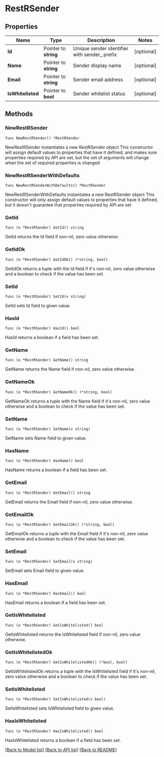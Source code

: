 # RestRSender

## Properties

Name | Type | Description | Notes
------------ | ------------- | ------------- | -------------
**Id** | Pointer to **string** | Unique sender identifier with sender_ prefix | [optional] 
**Name** | Pointer to **string** | Sender display name | [optional] 
**Email** | Pointer to **string** | Sender email address | [optional] 
**IsWhitelisted** | Pointer to **bool** | Sender whitelist status | [optional] 

## Methods

### NewRestRSender

`func NewRestRSender() *RestRSender`

NewRestRSender instantiates a new RestRSender object
This constructor will assign default values to properties that have it defined,
and makes sure properties required by API are set, but the set of arguments
will change when the set of required properties is changed

### NewRestRSenderWithDefaults

`func NewRestRSenderWithDefaults() *RestRSender`

NewRestRSenderWithDefaults instantiates a new RestRSender object
This constructor will only assign default values to properties that have it defined,
but it doesn't guarantee that properties required by API are set

### GetId

`func (o *RestRSender) GetId() string`

GetId returns the Id field if non-nil, zero value otherwise.

### GetIdOk

`func (o *RestRSender) GetIdOk() (*string, bool)`

GetIdOk returns a tuple with the Id field if it's non-nil, zero value otherwise
and a boolean to check if the value has been set.

### SetId

`func (o *RestRSender) SetId(v string)`

SetId sets Id field to given value.

### HasId

`func (o *RestRSender) HasId() bool`

HasId returns a boolean if a field has been set.

### GetName

`func (o *RestRSender) GetName() string`

GetName returns the Name field if non-nil, zero value otherwise.

### GetNameOk

`func (o *RestRSender) GetNameOk() (*string, bool)`

GetNameOk returns a tuple with the Name field if it's non-nil, zero value otherwise
and a boolean to check if the value has been set.

### SetName

`func (o *RestRSender) SetName(v string)`

SetName sets Name field to given value.

### HasName

`func (o *RestRSender) HasName() bool`

HasName returns a boolean if a field has been set.

### GetEmail

`func (o *RestRSender) GetEmail() string`

GetEmail returns the Email field if non-nil, zero value otherwise.

### GetEmailOk

`func (o *RestRSender) GetEmailOk() (*string, bool)`

GetEmailOk returns a tuple with the Email field if it's non-nil, zero value otherwise
and a boolean to check if the value has been set.

### SetEmail

`func (o *RestRSender) SetEmail(v string)`

SetEmail sets Email field to given value.

### HasEmail

`func (o *RestRSender) HasEmail() bool`

HasEmail returns a boolean if a field has been set.

### GetIsWhitelisted

`func (o *RestRSender) GetIsWhitelisted() bool`

GetIsWhitelisted returns the IsWhitelisted field if non-nil, zero value otherwise.

### GetIsWhitelistedOk

`func (o *RestRSender) GetIsWhitelistedOk() (*bool, bool)`

GetIsWhitelistedOk returns a tuple with the IsWhitelisted field if it's non-nil, zero value otherwise
and a boolean to check if the value has been set.

### SetIsWhitelisted

`func (o *RestRSender) SetIsWhitelisted(v bool)`

SetIsWhitelisted sets IsWhitelisted field to given value.

### HasIsWhitelisted

`func (o *RestRSender) HasIsWhitelisted() bool`

HasIsWhitelisted returns a boolean if a field has been set.


[[Back to Model list]](../README.md#documentation-for-models) [[Back to API list]](../README.md#documentation-for-api-endpoints) [[Back to README]](../README.md)


